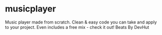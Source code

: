 musicplayer
===========

Music player made from scratch. Clean &amp; easy code you can take and apply to your project. Even includes a free mix - check it out! Beats By DevHut
